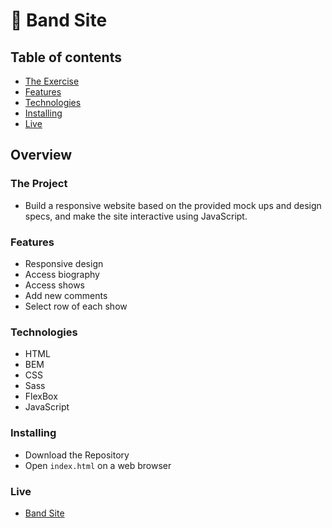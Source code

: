 # 🐝 Band Site

## Table of contents

- [The Exercise](#the-exercise)
- [Features](#features)
- [Technologies](#technologies)
- [Installing](#installing)
- [Live](#live)

## Overview

### The Project

- Build a responsive website based on the provided mock ups and design specs, and make the site interactive using JavaScript.

### Features

- Responsive design
- Access biography
- Access shows
- Add new comments
- Select row of each show

### Technologies

- HTML
- BEM
- CSS
- Sass
- FlexBox
- JavaScript

### Installing

- Download the Repository
- Open `index.html` on a web browser

### Live

- [Band Site](https://aramatsolrac.github.io/BrainStation/bandsite/)
